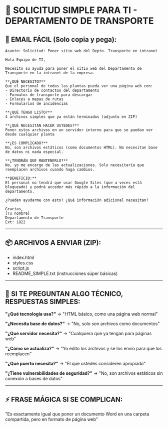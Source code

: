 # 📧 SOLICITUD SIMPLE PARA TI - DEPARTAMENTO DE TRANSPORTE

## 🎯 **EMAIL FÁCIL (Solo copia y pega):**

```
Asunto: Solicitud: Poner sitio web del Depto. Transporte en intranet

Hola Equipo de TI,

Necesito su ayuda para poner el sitio web del Departamento de Transporte en la intranet de la empresa.

**¿QUÉ NECESITO?**
Que el personal de todas las plantas pueda ver una página web con:
- Directorio de contactos del departamento
- Formatos de transporte para descargar
- Enlaces a mapas de rutas
- Formularios de incidencias

**¿QUÉ TENGO LISTO?**
4 archivos simples que ya están terminados (adjunto en ZIP)

**¿QUÉ NECESITAN HACER USTEDES?**
Poner estos archivos en un servidor interno para que se puedan ver desde cualquier planta

**¿ES COMPLICADO?**
No, son archivos estáticos (como documentos HTML). No necesitan base de datos ni nada especial.

**¿TENDRÁN QUE MANTENERLO?**
No, yo me encargo de las actualizaciones. Solo necesitaría que reemplacen archivos cuando haga cambios.

**BENEFICIO:**
El personal no tendrá que usar Google Sites (que a veces está bloqueado) y podrá acceder más rápido a la información del departamento.

¿Pueden ayudarme con esto? ¿Qué información adicional necesitan?

Gracias,
[Tu nombre]
Departamento de Transporte
Ext: 1822
```

---

## 📦 **ARCHIVOS A ENVIAR (ZIP):**
- index.html
- styles.css
- script.js
- README_SIMPLE.txt (instrucciones súper básicas)

---

## 🤝 **SI TE PREGUNTAN ALGO TÉCNICO, RESPUESTAS SIMPLES:**

**"¿Qué tecnología usa?"**
→ "HTML básico, como una página web normal"

**"¿Necesita base de datos?"**
→ "No, solo son archivos como documentos"

**"¿Qué servidor necesita?"**
→ "Cualquiera que ya tengan para páginas web"

**"¿Cómo se actualiza?"**
→ "Yo edito los archivos y se los envío para que los reemplacen"

**"¿Qué puerto necesita?"**
→ "El que ustedes consideren apropiado"

**"¿Tiene vulnerabilidades de seguridad?"**
→ "No, son archivos estáticos sin conexión a bases de datos"

---

## ⚡ **FRASE MÁGICA SI SE COMPLICAN:**
"Es exactamente igual que poner un documento Word en una carpeta compartida, pero en formato de página web"